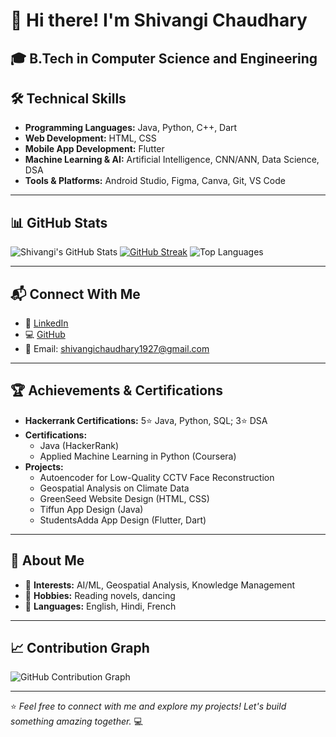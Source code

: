 # 👋 Hi there! I'm Shivangi Chaudhary
🎓 **B.Tech in Computer Science and Engineering**  
---

## 🛠️ Technical Skills
- **Programming Languages:** Java, Python, C++, Dart
- **Web Development:** HTML, CSS
- **Mobile App Development:** Flutter
- **Machine Learning & AI:** Artificial Intelligence, CNN/ANN, Data Science, DSA
- **Tools & Platforms:** Android Studio, Figma, Canva, Git, VS Code

---

## 📊 GitHub Stats

![Shivangi's GitHub Stats](https://github-readme-stats.vercel.app/api?username=shivangichaudhary&show_icons=true&theme=radical&hide_border=true)
<a href="https://git.io/streak-stats"><img src="https://streak-stats.demolab.com?user=shivangichaudhary&theme=synthwave" alt="GitHub Streak" /></a>
![Top Languages](https://github-readme-stats.vercel.app/api/top-langs/?username=shivangichaudhary&layout=compact&theme=radical&hide_border=true)

---

## 📬 Connect With Me
- 💼 [LinkedIn](https://linkedin.com/in/shivangi-chaudhary-04ab7821a)
- 💻 [GitHub](https://github.com/shivangichaudhary)
- 📧 Email: [shivangichaudhary1927@gmail.com](mailto:shivangichaudhary1927@gmail.com)

---

## 🏆 Achievements & Certifications
- **Hackerrank Certifications:** 5⭐ Java, Python, SQL; 3⭐ DSA
- **Certifications:**
  - Java (HackerRank)
  - Applied Machine Learning in Python (Coursera)
- **Projects:**
  - Autoencoder for Low-Quality CCTV Face Reconstruction
  - Geospatial Analysis on Climate Data
  - GreenSeed Website Design (HTML, CSS)
  - Tiffun App Design (Java)
  - StudentsAdda App Design (Flutter, Dart)

---

## 🌱 About Me
- 🔭 **Interests:** AI/ML, Geospatial Analysis, Knowledge Management  
- 📖 **Hobbies:** Reading novels, dancing  
- 🌟 **Languages:** English, Hindi, French  

---

## 📈 Contribution Graph
![GitHub Contribution Graph](https://github-readme-activity-graph.vercel.app/graph?username=shivangichaudhary&theme=radical&hide_border=true)

---

⭐️ _Feel free to connect with me and explore my projects! Let's build something amazing together._ 💻
